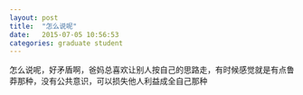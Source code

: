 ```yaml
---
layout: post
title:  "怎么说呢"
date:   2015-07-05 10:56:53
categories: graduate student
---
```


怎么说呢，好矛盾啊，爸妈总喜欢让别人按自己的思路走，有时候感觉就是有点鲁莽那种，没有公共意识，可以损失他人利益成全自己那种
